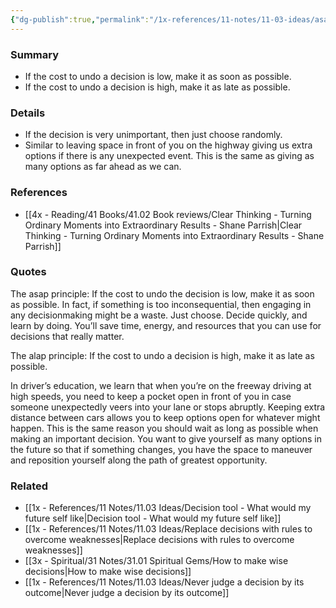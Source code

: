 ```yaml
---
{"dg-publish":true,"permalink":"/1x-references/11-notes/11-03-ideas/asap-principle-vs-alap-principle-when-to-make-decisions-fast-and-when-to-make-them-slow/","title":"ASAP principle vs ALAP principle - when to make decisions fast and when to make them slow"}
---
```



### Summary
- If the cost to undo a decision is low, make it as soon as possible.
- If the cost to undo a decision is high, make it as late as possible.

### Details
- If the decision is very unimportant, then just choose randomly.
- Similar to leaving space in front of you on the highway giving us extra options if there is any unexpected event. This is the same as giving as many options as far ahead as we can.

### References
- [[4x - Reading/41 Books/41.02 Book reviews/Clear Thinking - Turning Ordinary Moments into Extraordinary Results - Shane  Parrish\|Clear Thinking - Turning Ordinary Moments into Extraordinary Results - Shane  Parrish]]

### Quotes
The asap principle: If the cost to undo the decision is low, make it as soon as possible.
In fact, if something is too inconsequential, then engaging in any decisionmaking might be a waste. Just choose. Decide quickly, and learn by doing. You’ll save time, energy, and resources that you can use for decisions that really matter.

The alap principle: If the cost to undo a decision is high, make it as late as possible.

In driver’s education, we learn that when you’re on the freeway driving
at high speeds, you need to keep a pocket open in front of you in case someone unexpectedly veers into your lane or stops abruptly. Keeping extra distance between cars allows you to keep options open for whatever might happen. This is the same reason you should wait as long as possible when making an important decision. You want to give yourself as many options in the future so that if something changes, you have the space to maneuver and reposition yourself along the path of greatest opportunity.


### Related
- [[1x - References/11 Notes/11.03 Ideas/Decision tool - What would my future self like\|Decision tool - What would my future self like]]
- [[1x - References/11 Notes/11.03 Ideas/Replace decisions with rules to overcome weaknesses\|Replace decisions with rules to overcome weaknesses]]
- [[3x - Spiritual/31 Notes/31.01 Spiritual Gems/How to make wise decisions\|How to make wise decisions]]
- [[1x - References/11 Notes/11.03 Ideas/Never judge a decision by its outcome\|Never judge a decision by its outcome]]
